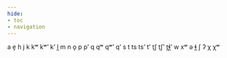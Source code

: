 ```yaml
---
hide:
- toc
- navigation
---
```

a
e̞
h
j
k
kʷ
kʷʼ
kʼ
l̪
m
n
o̞
p
pʼ
q
qʷ
qʷʼ
qʼ
s
t
ts
tsʼ
tʼ
t̠ʃ
t̠ʃʼ
t̪ɬ̪ʼ
w
xʷ
ə
ɬ̪
ʃ
ʔ
χ
χʷ
